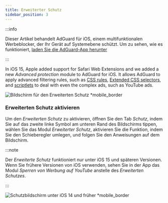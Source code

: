 ```yaml
---
title: Erweiterter Schutz
sidebar_position: 3
---
```


:::info

Dieser Artikel behandelt AdGuard für iOS, einem multifunktionalen Werbeblocker, der Ihr Gerät auf Systemebene schützt. Um zu sehen, wie es funktioniert, [laden Sie die AdGuard-App herunter](https://agrd.io/download-kb-adblock)

:::

In iOS 15, Apple added support for Safari Web Extensions and we added a new _Advanced protection_ module to AdGuard for iOS. It allows AdGuard to apply advanced filtering rules, such as [CSS rules](/general/ad-filtering/create-own-filters#cosmetic-css-rules), [Extended CSS selectors](/general/ad-filtering/create-own-filters#extended-css-selectors), and [scriptlets](/general/ad-filtering/create-own-filters#scriptlets) to deal with even the complex ads, such as YouTube ads.

![Bildschirm für den Erweiterten Schutz \*mobile\_border](https://cdn.adtidy.org/public/Adguard/kb/iOS/features/protection_screen_15_en.jpeg)

### Erweiterten Schutz aktivieren

Um den _Erweiterten Schutz_ zu aktivieren, öffnen Sie den Tab _Schutz_, indem Sie auf das zweite linke Symbol am unteren Rand des Bildschirms tippen, wählen Sie das Modul _Erweiterter Schutz_, aktivieren Sie die Funktion, indem Sie den Schieberegler umlegen, und folgen Sie den Anweisungen auf dem Bildschirm.

:::note

Der _Erweiterte Schutz_ funktioniert nur unter iOS 15 und späteren Versionen. Wenn Sie frühere Versionen von iOS verwenden, sehen Sie in der App das Modul _Sperren von Werbung auf YouTube_ anstelle des _Erweiterten Schutzes_.

:::

![Schutzbildschirm unter iOS 14 und früher \*mobile\_border](https://cdn.adtidy.org/public/Adguard/kb/iOS/features/protection_screen_14_en.jpeg)
